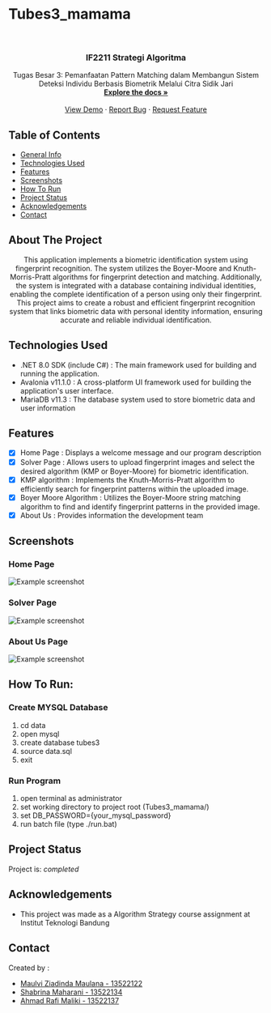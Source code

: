 # Tubes3_mamama

<br />
<div align="center">

<h3 align="center">
IF2211 Strategi Algoritma</h3>

  <p align="center">
    Tugas Besar 3: Pemanfaatan Pattern Matching dalam Membangun Sistem Deteksi Individu Berbasis Biometrik Melalui Citra Sidik Jari
    <br />
    <a href="https://github.com/rafimaliki/Tubes3_mamama"><strong>Explore the docs »</strong></a>
    <br />
    <br />
    <a href="https://github.com/rafimaliki/Tubes3_mamama">View Demo</a>
    ·
    <a href="https://github.com/rafimaliki/Tubes3_mamama/issues">Report Bug</a>
    ·
    <a href="https://github.com/rafimaliki/Tubes3_mamama/issues">Request Feature</a>
  </p>
</div>

## Table of Contents
* [General Info](#about-the-project)
* [Technologies Used](#technologies-used)
* [Features](#features)
* [Screenshots](#screenshots)
* [How To Run](#how-to-run:)
* [Project Status](#project-status)
* [Acknowledgements](#acknowledgements)
* [Contact](#contact)



## About The Project
<p align = "center"> This application implements a biometric identification system using fingerprint recognition. The system utilizes the Boyer-Moore and Knuth-Morris-Pratt algorithms for fingerprint detection and matching. Additionally, the system is integrated with a database containing individual identities, enabling the complete identification of a person using only their fingerprint. This project aims to create a robust and efficient fingerprint recognition system that links biometric data with personal identity information, ensuring accurate and reliable individual identification. </p>


## Technologies Used
- .NET 8.0 SDK (include C#) : The main framework used for building and running the application.
- Avalonia v11.1.0 : A cross-platform UI framework used for building the application's user interface.
- MariaDB v11.3 : The database system used to store biometric data and user information
  

## Features

- [x] Home Page : Displays a welcome message and our program description
- [x] Solver Page : Allows users to upload fingerprint images and select the desired algorithm (KMP or Boyer-Moore) for biometric identification.
- [x] KMP algorithm :  Implements the Knuth-Morris-Pratt algorithm to efficiently search for fingerprint patterns within the uploaded image.
- [x] Boyer Moore Algorithm : Utilizes the Boyer-Moore string matching algorithm to find and identify fingerprint patterns in the provided image.
- [x] About Us : Provides information the development team

## Screenshots
### Home Page
![Example screenshot](/img/homepage.png)

### Solver Page
![Example screenshot](/img/solverpage.png)

### About Us Page
![Example screenshot](/img/aboutus.png)

## How To Run:

### Create MYSQL Database

1. cd data
2. open mysql
3. create database tubes3
4. source data.sql
5. exit

### Run Program

1. open terminal as administrator
2. set working directory to project root (Tubes3_mamama/)
3. set DB_PASSWORD={your_mysql_password}
4. run batch file (type ./run.bat)


## Project Status
Project is: _completed_


## Acknowledgements
- This project was made as a Algorithm Strategy course assignment at Institut Teknologi Bandung


## Contact
Created by : 
- [Maulvi Ziadinda Maulana - 13522122](https://github.com/maulvi-zm) 
- [Shabrina Maharani - 13522134](https://github.com/Maharanish)
- [Ahmad Rafi Maliki - 13522137](https://github.com/rafimaliki)


